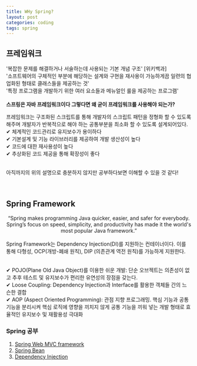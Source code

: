 ```yaml
---
title: WHy Spring?
layout: post
categories: coding
tags: spring
---
```


## 프레임워크 
'복잡한 문제를 해결하거나 서술하는데 사용되는 기본 개념 구조'  [위키백과]    
'소프트웨어의 구체적인 부분에 해당하는 설계와 구현을 재사용이 가능하게끔 일련의 협업화된 형태로 클래스들을 제공하는 것'    
'특정 프로그램을 개발하기 위한 여러 요소들과 메뉴얼인 룰을 제공하는 프로그램'    
<br>
__스프링은 자바 프레임워크이다 그렇다면 왜 굳이 프레임워크를 사용해야 되는가?__    

프레임워크는 구조화된 스크립트를 통해 개발자의 스크립트 패턴을 정형화 할 수 있도록 해주며 개발자가 반복적으로 해야 하는 공통부분을 최소화 할 수 있도록 설계되어있다.    
✔ 체계적인 코드관리로 유지보수가 용이하다    
✔ 기본설계 및 기능 라이브러리를 제공하여 개발 생산성이 높다    
✔ 코드에 대한 재사용성이 높다    
✔ 추상화된 코드 제공을 통해 확장성이 좋다    

<br>
아직까지의 위의 설명으로 충분하지 않지만 공부하다보면 이해할 수 있을 것 같다!
<br><br><br>

## Spring Framework
<div><center>“Spring makes programming Java quicker, easier, and safer for everybody. Spring’s focus on speed, simplicity, and productivity has made it the world's most popular Java framework.”</center></div>    
<br>
Spring Framework는 Dependency Injection(DI)를 지원하는 컨테이너이다. 이를 통해 다형성, OCP(개방-폐쇄 원칙), DIP (의존관계 역전 원칙)를 가능하게 지원한다.    


<br>✔ POJO(Plane Old Java Object)를 이용한 쉬운 개발: 단순 오브젝트는 의존성이 없고 추후 테스트 및 유지보수가 편리한 유연성의 장점을 갖는다.    
✔ Loose Coupling: Dependency Injection과 Interface를 활용한 객체들 간의 느슨한 결합    
✔ AOP (Aspect Oriented Programming): 관점 지향 프로그래밍. 핵심 기능과 공통 기능을 분리시켜 핵심 로직에 영향을 끼치지 않게 공통 기능을 끼워 넣는 개발 형태로 효율적인 유지보수 및 재활용성 극대화    


### Spring 공부
1. [Spring Web MVC framework]()
2. [Spring Bean]()
3. [Dependency Injection]()
